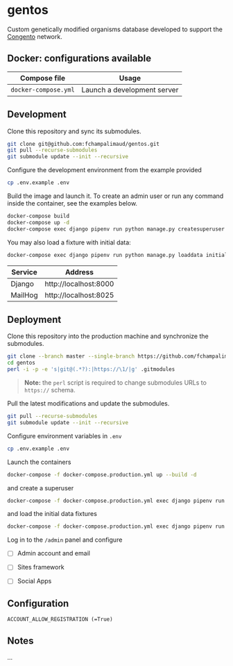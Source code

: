 # gentos

Custom genetically modified organisms database developed to support the [Congento](https://congento.org/) network.


## Docker: configurations available

| Compose file         | Usage                       |
| -------------------- | --------------------------- |
| `docker-compose.yml` | Launch a development server |

## Development

Clone this repository and sync its submodules.

```bash
git clone git@github.com:fchampalimaud/gentos.git
git pull --recurse-submodules
git submodule update --init --recursive
```

Configure the development environment from the example provided

```bash
cp .env.example .env
```

Build the image and launch it. To create an admin user or run any command inside the container, see the examples below.

```bash
docker-compose build
docker-compose up -d
docker-compose exec django pipenv run python manage.py createsuperuser
```

You may also load a fixture with initial data:

```bash
docker-compose exec django pipenv run python manage.py loaddata initial_data
```

| Service | Address               |
| ------- | --------------------- |
| Django  | http://localhost:8000 |
| MailHog | http://localhost:8025 |


## Deployment

Clone this repository into the production machine and synchronize the submodules.

```bash
git clone --branch master --single-branch https://github.com/fchampalimaud/gentos.git
cd gentos
perl -i -p -e 's|git@(.*?):|https://\1/|g' .gitmodules
```

> **Note:** the `perl` script is required to change submodules URLs to `https://` schema.

Pull the latest modifications and update the submodules.

```bash
git pull --recurse-submodules
git submodule update --init --recursive
```

Configure environment variables in `.env`

```bash
cp .env.example .env
```

Launch the containers

```bash
docker-compose -f docker-compose.production.yml up --build -d
```

and create a superuser

```bash
docker-compose -f docker-compose.production.yml exec django pipenv run python manage.py createsuperuser
```

and load the initial data fixtures

```bash
docker-compose -f docker-compose.production.yml exec django pipenv run python manage.py loaddata initial_data
```

Log in to the `/admin` panel and configure

- [ ] Admin account and email
- [ ] Sites framework
- [ ] Social Apps


## Configuration

```
ACCOUNT_ALLOW_REGISTRATION (=True)
```


## Notes

...
